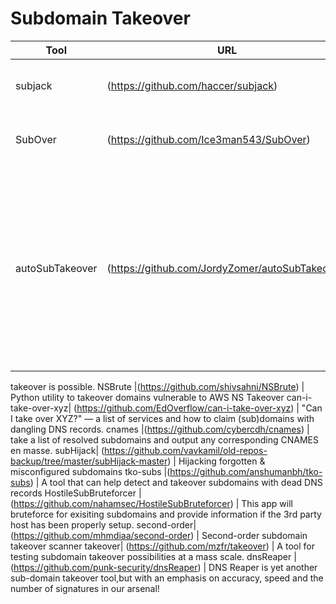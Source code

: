 # Subdomain Takeover

|Tool| URL| Description|
|----------|-----|-------------|
subjack |(https://github.com/haccer/subjack) | Subdomain Takeover tool written in Go
SubOver| (https://github.com/Ice3man543/SubOver) | A Powerful Subdomain Takeover Tool
autoSubTakeover| (https://github.com/JordyZomer/autoSubTakeover) | A tool used to check if a CNAME resolves to the scope address. If the CNAME resolves to a non-scope address it might be worth checking out if subdomain
takeover is possible.
NSBrute |(https://github.com/shivsahni/NSBrute) | Python utility to takeover domains vulnerable to AWS NS Takeover
can-i-take-over-xyz| (https://github.com/EdOverflow/can-i-take-over-xyz) | "Can I take over XYZ?" — a list of services and how to claim (sub)domains with dangling DNS records.
cnames |(https://github.com/cybercdh/cnames) | take a list of resolved subdomains and output any corresponding CNAMES en masse.
subHijack| (https://github.com/vavkamil/old-repos-backup/tree/master/subHijack-master) | Hijacking forgotten & misconfigured subdomains
tko-subs |(https://github.com/anshumanbh/tko-subs) | A tool that can help detect and takeover subdomains with dead DNS records
HostileSubBruteforcer |(https://github.com/nahamsec/HostileSubBruteforcer) | This app will bruteforce for exisiting subdomains and provide information if the 3rd party host has been properly setup.
second-order| (https://github.com/mhmdiaa/second-order) | Second-order subdomain takeover scanner
takeover| (https://github.com/mzfr/takeover) | A tool for testing subdomain takeover possibilities at a mass scale.
dnsReaper |(https://github.com/punk-security/dnsReaper) | DNS Reaper is yet another sub-domain takeover tool,but with an emphasis on accuracy, speed and the number of signatures in our arsenal!
